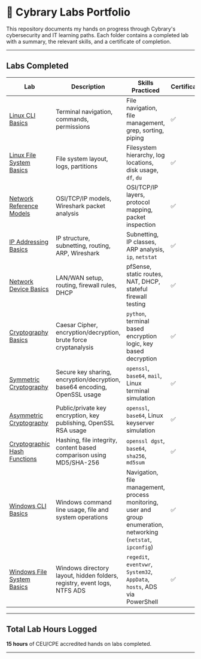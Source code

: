 # 🚀 Cybrary Labs Portfolio

This repository documents my hands on progress through Cybrary's cybersecurity and IT learning paths. Each folder contains a completed lab with a summary, the relevant skills, and a certificate of completion.

---

## Labs Completed

| Lab | Description | Skills Practiced | Certificate |
|-----|-------------|------------------|-------------|
| [Linux CLI Basics](./linux-cli-basics) | Terminal navigation, commands, permissions | File navigation, file management, grep, sorting, piping | ✅ |
| [Linux File System Basics](./linux-file-system-basics) | File system layout, logs, partitions | Filesystem hierarchy, log locations, disk usage, `df`, `du` | ✅ |
| [Network Reference Models](./network-reference-models) | OSI/TCP/IP models, Wireshark packet analysis | OSI/TCP/IP layers, protocol mapping, packet inspection | ✅ |
| [IP Addressing Basics](./ip-addressing-basics) | IP structure, subnetting, routing, ARP, Wireshark | Subnetting, IP classes, ARP analysis, `ip`, `netstat` | ✅ |
| [Network Device Basics](./network-device-basics) | LAN/WAN setup, routing, firewall rules, DHCP | pfSense, static routes, NAT, DHCP, stateful firewall testing | ✅ |
| [Cryptography Basics](./cryptography-basics) | Caesar Cipher, encryption/decryption, brute force cryptanalysis | `python`, terminal based encryption logic, key based decryption | ✅ |
| [Symmetric Cryptography](./symmetric-cryptography) | Secure key sharing, encryption/decryption, base64 encoding, OpenSSL usage | `openssl`, `base64`, `mail`, Linux terminal simulation | ✅ |
| [Asymmetric Cryptography](./asymmetric-cryptography) | Public/private key encryption, key publishing, OpenSSL RSA usage | `openssl`, `base64`, Linux keyserver simulation | ✅ |
| [Cryptographic Hash Functions](./cryptographic-hash-functions) | Hashing, file integrity, content based comparison using MD5/SHA-256 | `openssl dgst`, `base64`, `sha256`, `md5sum` | ✅ |
| [Windows CLI Basics](./windows-cli-basics) | Windows command line usage, file and system operations | Navigation, file management, process monitoring, user and group enumeration, networking (`netstat`, `ipconfig`) | ✅ |
| [Windows File System Basics](./Windows-File-System-Basics) | Windows directory layout, hidden folders, registry, event logs, NTFS ADS | `regedit`, `eventvwr`, `System32`, `AppData`, `hosts`, ADS via PowerShell | ✅ |

 


---

##  Total Lab Hours Logged

**15 hours** of CEU/CPE accredited hands on labs completed.

---
